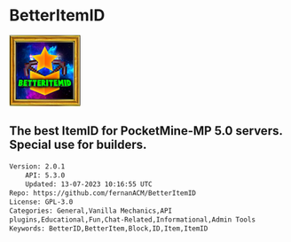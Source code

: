 # BetterItemID
<img src="https://raw.githubusercontent.com/fernanACM/BetterItemID/60ab7fcf5667de482ca7d5594482fa75f93fe0a1/icon-betteritemid.png" width="128" height="128" />

## The best ItemID for PocketMine-MP 5.0 servers. Special use for builders.
```properties
Version: 2.0.1
    API: 5.3.0
    Updated: 13-07-2023 10:16:55 UTC
Repo: https://github.com/fernanACM/BetterItemID
License: GPL-3.0
Categories: General,Vanilla Mechanics,API plugins,Educational,Fun,Chat-Related,Informational,Admin Tools
Keywords: BetterID,BetterItem,Block,ID,Item,ItemID
```